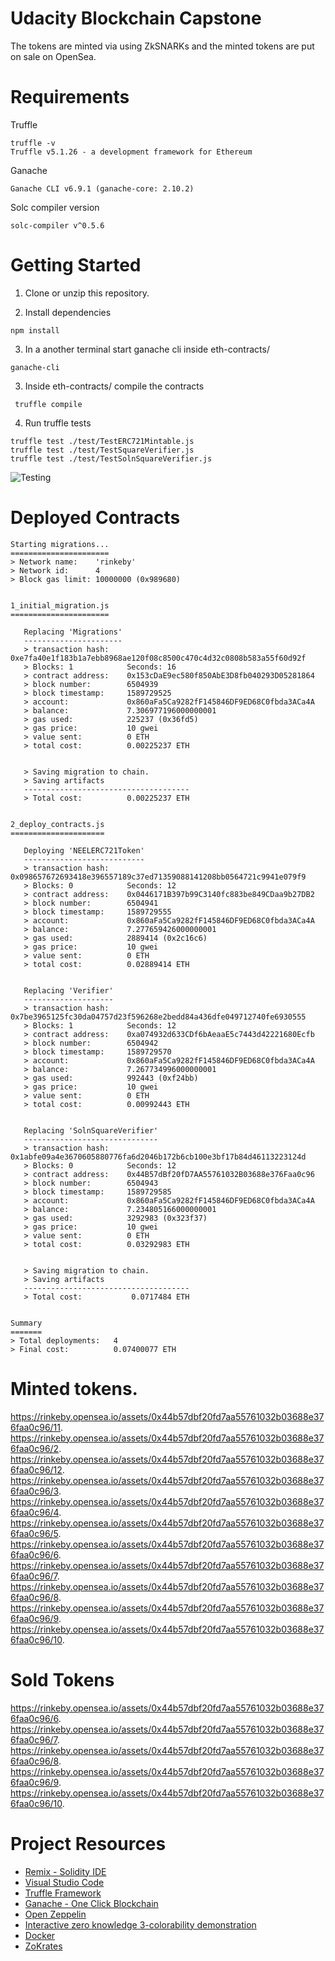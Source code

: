 # Udacity Blockchain Capstone

The tokens are minted via using ZkSNARKs and the minted tokens are put on sale on OpenSea. 

# Requirements

Truffle
```
truffle -v
Truffle v5.1.26 - a development framework for Ethereum
```
Ganache
```
Ganache CLI v6.9.1 (ganache-core: 2.10.2)
```
Solc compiler version
```
solc-compiler v^0.5.6
```

# Getting Started

1. Clone or unzip this repository.

2. Install dependencies

```
npm install
```

3. In a another terminal start ganache cli inside eth-contracts/
```
ganache-cli
```

3. Inside eth-contracts/ compile the contracts
```
 truffle compile  
```

4. Run truffle tests
```
truffle test ./test/TestERC721Mintable.js 
truffle test ./test/TestSquareVerifier.js 
truffle test ./test/TestSolnSquareVerifier.js
```

![Testing](img/Screen-Shot-2020-05-17-at-11.11.15-AM.png)

# Deployed Contracts

```
Starting migrations...
======================
> Network name:    'rinkeby'
> Network id:      4
> Block gas limit: 10000000 (0x989680)


1_initial_migration.js
======================

   Replacing 'Migrations'
   ----------------------
   > transaction hash:    0xe7fa40e1f183b1a7ebb8968ae120f08c8500c470c4d32c0808b583a55f60d92f
   > Blocks: 1            Seconds: 16
   > contract address:    0x153cDaE9ec580f850AbE3D8fb040293D05281864
   > block number:        6504939
   > block timestamp:     1589729525
   > account:             0x860aFa5Ca9282fF145846DF9ED68C0fbda3ACa4A
   > balance:             7.306977196000000001
   > gas used:            225237 (0x36fd5)
   > gas price:           10 gwei
   > value sent:          0 ETH
   > total cost:          0.00225237 ETH


   > Saving migration to chain.
   > Saving artifacts
   -------------------------------------
   > Total cost:          0.00225237 ETH


2_deploy_contracts.js
=====================

   Deploying 'NEELERC721Token'
   ---------------------------
   > transaction hash:    0x098657672693418e396557189c37ed71359088141208bb0564721c9941e079f9
   > Blocks: 0            Seconds: 12
   > contract address:    0x0446171B397b99C3140fc883be849CDaa9b27DB2
   > block number:        6504941
   > block timestamp:     1589729555
   > account:             0x860aFa5Ca9282fF145846DF9ED68C0fbda3ACa4A
   > balance:             7.277659426000000001
   > gas used:            2889414 (0x2c16c6)
   > gas price:           10 gwei
   > value sent:          0 ETH
   > total cost:          0.02889414 ETH


   Replacing 'Verifier'
   --------------------
   > transaction hash:    0x7be3965125fc30da04757d23f596268e2bedd84a436dfe049712740fe6930555
   > Blocks: 1            Seconds: 12
   > contract address:    0xa074932d633CDf6bAeaaE5c7443d42221680Ecfb
   > block number:        6504942
   > block timestamp:     1589729570
   > account:             0x860aFa5Ca9282fF145846DF9ED68C0fbda3ACa4A
   > balance:             7.267734996000000001
   > gas used:            992443 (0xf24bb)
   > gas price:           10 gwei
   > value sent:          0 ETH
   > total cost:          0.00992443 ETH


   Replacing 'SolnSquareVerifier'
   ------------------------------
   > transaction hash:    0x1abfe09a4e3670605880776fa6d2046b172b6cb100e3bf17b84d46113223124d
   > Blocks: 0            Seconds: 12
   > contract address:    0x44B57dBf20fD7AA55761032B03688e376Faa0c96
   > block number:        6504943
   > block timestamp:     1589729585
   > account:             0x860aFa5Ca9282fF145846DF9ED68C0fbda3ACa4A
   > balance:             7.234805166000000001
   > gas used:            3292983 (0x323f37)
   > gas price:           10 gwei
   > value sent:          0 ETH
   > total cost:          0.03292983 ETH


   > Saving migration to chain.
   > Saving artifacts
   -------------------------------------
   > Total cost:           0.0717484 ETH


Summary
=======
> Total deployments:   4
> Final cost:          0.07400077 ETH
```

# Minted tokens. 

https://rinkeby.opensea.io/assets/0x44b57dbf20fd7aa55761032b03688e376faa0c96/11. 
https://rinkeby.opensea.io/assets/0x44b57dbf20fd7aa55761032b03688e376faa0c96/2. 
https://rinkeby.opensea.io/assets/0x44b57dbf20fd7aa55761032b03688e376faa0c96/12. 
https://rinkeby.opensea.io/assets/0x44b57dbf20fd7aa55761032b03688e376faa0c96/3. 
https://rinkeby.opensea.io/assets/0x44b57dbf20fd7aa55761032b03688e376faa0c96/4. 
https://rinkeby.opensea.io/assets/0x44b57dbf20fd7aa55761032b03688e376faa0c96/5. 
https://rinkeby.opensea.io/assets/0x44b57dbf20fd7aa55761032b03688e376faa0c96/6. 
https://rinkeby.opensea.io/assets/0x44b57dbf20fd7aa55761032b03688e376faa0c96/7. 
https://rinkeby.opensea.io/assets/0x44b57dbf20fd7aa55761032b03688e376faa0c96/8. 
https://rinkeby.opensea.io/assets/0x44b57dbf20fd7aa55761032b03688e376faa0c96/9. 
https://rinkeby.opensea.io/assets/0x44b57dbf20fd7aa55761032b03688e376faa0c96/10. 

# Sold Tokens

https://rinkeby.opensea.io/assets/0x44b57dbf20fd7aa55761032b03688e376faa0c96/6. 
https://rinkeby.opensea.io/assets/0x44b57dbf20fd7aa55761032b03688e376faa0c96/7. 
https://rinkeby.opensea.io/assets/0x44b57dbf20fd7aa55761032b03688e376faa0c96/8. 
https://rinkeby.opensea.io/assets/0x44b57dbf20fd7aa55761032b03688e376faa0c96/9. 
https://rinkeby.opensea.io/assets/0x44b57dbf20fd7aa55761032b03688e376faa0c96/10.


# Project Resources

* [Remix - Solidity IDE](https://remix.ethereum.org/)
* [Visual Studio Code](https://code.visualstudio.com/)
* [Truffle Framework](https://truffleframework.com/)
* [Ganache - One Click Blockchain](https://truffleframework.com/ganache)
* [Open Zeppelin ](https://openzeppelin.org/)
* [Interactive zero knowledge 3-colorability demonstration](http://web.mit.edu/~ezyang/Public/graph/svg.html)
* [Docker](https://docs.docker.com/install/)
* [ZoKrates](https://github.com/Zokrates/ZoKrates)
